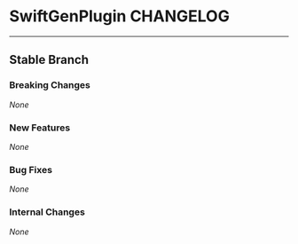 # SwiftGenPlugin CHANGELOG

---

## Stable Branch

### Breaking Changes

_None_

### New Features

_None_

### Bug Fixes

_None_

### Internal Changes

_None_
